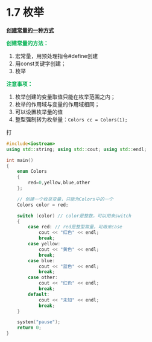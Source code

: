 # 1.7 枚举
**<u>创建常量的一种方式</u>**

<strong style="color:#00b050;">创建常量的方法：</strong>

1. 宏常量，用预处理指令#define创建
2. 用const关键字创建；
3. 枚举

<strong style="color:#00b050;">注意事项：</strong>

1. 枚举创建的变量取值只能在枚举范围之内；
2. 枚举的作用域与变量的作用域相同；
3. 可以设置枚举量的值
4. 整型强制转为枚举量：```Colors cc = Colors(1);```

打



```c++
#include<iostream>
using std::string; using std::cout; using std::endl;

int main()
{
	enum Colors
	{
		red=0,yellow,blue,other
	};

	// 创建一个枚举变量，只能为Colors中的一个
	Colors color = red;

	switch (color) // color是整数，可以用来switch
	{
		case red: // red是整型常量，可用来case
			cout << "红色" << endl;
			break;
		case yellow:
			cout << "黄色" << endl;
			break;
		case blue:
			cout << "蓝色" << endl;
			break;
		case other:
			cout << "红色" << endl;
			break;
		default:
			cout << "未知" << endl;
			break;
	}

	system("pause");
	return 0;
}
```

